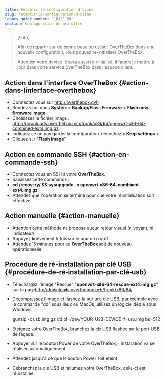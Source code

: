 ```yaml
---
title: Rétablir la configuration d’usine
slug: retablir-la-configuration-d-usine
legacy_guide_number: '18121109'
section: Configuration de mon offre
---
```


> \[!info\]
>
> Afin de repartir sur de bonne base ou utiliser OverTheBox dans une nouvelle configuration, vous pouvez re-initialiser OverTheBox.
>
> Attention votre device id sera aussi ré-initialisé, il faudra le mettre à jour dans votre service OverTheBox dans l'espace client.

Action dans l'interface OverTheBox {#action-dans-linterface-overthebox}
----------------------------------

-   Connectez vous sur <http://overthebox.ovh>
-   Rendez vous dans **System** &gt; **Backup/Flash Firmware** &gt; **Flash new firmware image**
-   Choisissez le fichier image : <http://downloads.overthebox.ovh/trunk/x86/64/openwrt-x86-64-combined-ext4.img.gz>
-   Indiquez de ne pas garder la configuration, décochez « **Keep settings** »
-   Cliquez sur "**Flash image**"

Action en commande SSH {#action-en-commande-ssh}
----------------------

-   Connectez vous en SSH à votre **OverTheBox**.
-   Saisissez cette commande :
-   **cd /recovery/ && sysupgrade -n openwrt-x86-64-combined-ext4.img.gz**
-   Attendez que l'opération se termine pour que votre réinitialisation soit effective.

Action manuelle {#action-manuelle}
---------------

-   Attention cette méthode ne propose aucun retour visuel (ni voyant, ni indicateur)
-   Appuyez brièvement 5 fois sur le bouton on/off
-   Attendez 15 minutes pour qu'**OverTheBox** soit de nouveau opérationnelle

Procédure de ré-installation par clé USB {#procédure-de-ré-installation-par-clé-usb}
----------------------------------------

-   Téléchargez l'image "Rescue" "**openwrt-x86-64-rescue-ext4.img.gz**" sur la page<http://downloads.overthebox.ovh/trunk/x86/64/>
-   Décompressez l'image et flashez-la sur une clé USB, par exemple avec le commande "dd" sous linux ou MacOs, utilisez un logiciel dédié sous Windows,

    gunzip -c usb.img.gz dd of=/dev/YOUR-USB-DEVICE if=usb.img bs=512

-   Éteignez votre OverTheBox, branchez la clé USB flashée sur le port USB de façade.
-   Appuyer sur le bouton Power de votre OverTheBox, l'installation va se réalisée automatiquement
-   Attendez jusqu'à ce que le bouton Power soit éteint
-   Débranchez la clé USB et rallumez votre OverTheBox, celle-ci est réinstallée.


